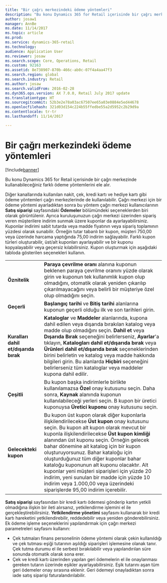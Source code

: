 ```yaml
---
title: "Bir çağrı merkezindeki ödeme yöntemleri"
description: "Bu konu Dynamics 365 for Retail içerisinde bir çağrı merkezinde kullanabileceğiniz farklı ödeme yöntemlerini ele alır."
author: josaw1
manager: AnnBe
ms.date: 11/14/2017
ms.topic: article
ms.prod: 
ms.service: dynamics-365-retail
ms.technology: 
audience: Application User
ms.reviewer: josaw
ms.search.scope: Core, Operations, Retail
ms.custom: 92163
ms.assetid: 8e738907-870b-466c-ab0c-07f4a4aa47f3
ms.search.region: global
ms.search.industry: Retail
ms.author: josaw
ms.search.validFrom: 2016-02-28
ms.dyn365.ops.version: AX 7.0.0, Retail July 2017 update
ms.translationtype: HT
ms.sourcegitcommit: 52b3e2e78a03ac67507ee65a03e0884e5ed44678
ms.openlocfilehash: 321d03d154c224b55ffedbe55a2d5952c2b29d9a
ms.contentlocale: tr-tr
ms.lasthandoff: 11/14/2017

---
```


# <a name="payment-methods-in-a-call-center"></a>Bir çağrı merkezindeki ödeme yöntemleri

[!include[banner](includes/banner.md)]


Bu konu Dynamics 365 for Retail içerisinde bir çağrı merkezinde kullanabileceğiniz farklı ödeme yöntemlerini ele alır.

Diğer kanallarında kullanılan nakit, çek, kredi kartı ve hediye kartı gibi ödeme yöntemleri çağrı merkezlerinde de kullanılabilir. Çağrı merkezi için bir ödeme yöntemi ayarladıktan sonra bu yöntem çağrı merkezi kullanıcılarının **Satış siparişi** sayfasındaki **Ödemeler** bölümündeki seçeneklerden biri olarak görüntülenir. Ayrıca kuruluşunuzun çağrı merkezi üzerinden sipariş veren müşterilere indirim sunmak üzere kuponlar da ayarlayabilirsiniz. Kuponlar indirimi sabit tutarda veya madde fiyatının veya sipariş toplamının yüzdesi olarak sunabilir. Örneğin tutar tabanlı bir kupon, müşteri 750,00 veya üzerinde harcama yaptığında 75,00 indirim sağlayabilir. Farklı kupon türleri oluşturabilir, üst/alt kuponları ayarlayabilir ve bir kuponu kopyalayabilir veya geçersiz kılabilirsiniz. Kupon oluşturmak için  aşağıdaki tabloda gösterilen seçenekleri kullanın.

|                           |                                                                                                                                                                                                                                                                                                                                                                                                                                                                                                                                                                                                                             |
|---------------------------|-----------------------------------------------------------------------------------------------------------------------------------------------------------------------------------------------------------------------------------------------------------------------------------------------------------------------------------------------------------------------------------------------------------------------------------------------------------------------------------------------------------------------------------------------------------------------------------------------------------------------------|
| **Öznitelik**             | **Paraya çevrilme oranı** alanına kuponun beklenen paraya çevrilme oranını yüzde olarak girin ve kuponun tek kullanımlık kupon olup olmadığını, otomatik olarak yeniden çıkarılıp çıkarılmayacağını veya belirli bir müşteriye özel olup olmadığını seçin.                                                                                                                                                                                                                                                                                                                                                                                       |
| **Geçerli**                 | **Başlangıç tarihi** ve **Bitiş tarihi** alanlarına kuponun geçerli olduğu ilk ve son tarihleri girin.                                                                                                                                                                                                                                                                                                                                                                                                                                                                                                                     |
| **Kuralları dahil et/dışarıda bırak** | **Kataloglar** ve **Maddeler** alanlarında, kupona dahil edilen veya dışarıda bırakılan katalog veya madde olup olmadığını seçin. **Dahil et** veya **Dışarıda Bırak** seçeneğini belirlerseniz, **Ayarlar**'a tıklayın, **Katalogları dahil et/dışarıda bırak** veya **Ürünleri dahil et/dışarıda bırak** seçeneklerinden birini belirletin ve katalog veya madde hakkında bilgileri girin. Bu alanlarda **Hiçbiri** seçeneğini belirlerseniz tüm kataloglar veya maddeler kupona dahil edilir.                                                                                                                                                                                                                          |
| **Çeşitli**         | Bu kupon başka indirimlerle birlikte kullanılamazsa **Özel** onay kutusunu seçin. Daha sonra, **Kaynak** alanında kuponun kullanılabileceği yerleri seçin. B kupon bir üretici kuponuysa **Üretici kuponu** onay kutusunu seçin.                                                                                                                                                                                                                                                                                                                                                                |
| **Gelecekteki kupon**         | Bu kupon üst kupon olarak diğer kuponlarla ilişkilendirilecekse **Üst kupon** onay kutusunu seçin. Bu kupon alt kupon olarak mevcut bir kuponla ilişkilendirilecekse **Üst kupon kimliği** alanından üst kuponu seçin. Örneğin gelecek bahar dönemine ait katalog için bir kupon oluşturuyorsunuz. Bahar kataloğu için oluşturduğunuz tüm diğer kuponlar bahar kataloğu kuponunun alt kuponu olacaktır. Alt kuponlar yeni müşteri siparişleri için yüzde 20 indirim, yeni sunulan bir madde için yüzde 10 indirim veya 1.000,00 veya üzerindeki siparişlerde 95,00 indirim içerebilir. |

**Satış siparişi** sayfasından bir kredi kartı ödemesi gönderip kartın yetkili olmadığına ilişkin bir ileti alırsanız, yetkilendirme işlemini el ile gerçekleştirebilirsiniz. **Yetkilendirme yönetimi** sayfasını kullanarak bir kredi kartı hareketini yetkilendirebilir, reddedebilir veya yeniden gönderebilirsiniz. Ek ödeme işleme seçeneklerini yapılandırmak için çağrı merkezi parametreleri sayfasını kullanın:

-   Çek tutmaları finans personelinin ödeme yöntemi olarak çekin kullanıldığı ve çek tutması eşiği tutarının aşıldığı siparişleri işlemesine olanak tanır. Çek tutma durumu el ile serbest bırakılabilir veya yapılandırılan süre sonunda otomatik olarak sona erer.
-   Çek ve kredi kartı üzerinden yapılan geri ödemelerin el ile onaylanması gereken tutarın üzerinde eşikler ayarlayabilirsiniz. Eşik tutarını aşan tüm geri ödemeler onay sırasına eklenir. Geri ödemeyi onayladıktan sonra iade satış siparişi faturalandırılabilir.





